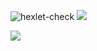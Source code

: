 ![hexlet-check](https://github.com/Wesrtty/backend-project-lvl1/workflows/hexlet-check/badge.svg?branch=main)
<a href="https://codeclimate.com/github/codeclimate/codeclimate/maintainability"><img src="https://api.codeclimate.com/v1/badges/a99a88d28ad37a79dbf6/maintainability" /></a>

<a href="https://asciinema.org/a/lmpS1AtnrannP9FXr3VGAVQVp" target="_blank"><img src="https://asciinema.org/a/lmpS1AtnrannP9FXr3VGAVQVp.svg" /></a>
